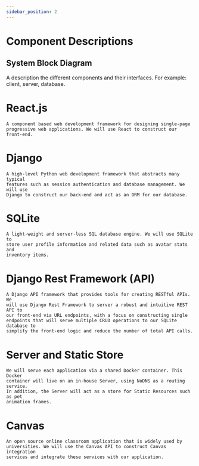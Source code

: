 ```yaml
---
sidebar_position: 2
---
```


# Component Descriptions

## System Block Diagram

A description the different components and their interfaces. For example: client, server, database.


# React.js
	
	A component based web development framework for designing single-page 
	progressive web applications. We will use React to construct our front-end.
	
# Django

	A high-level Python web development framework that abstracts many typical 
	features such as session authentication and database management. We will use
	Django to construct our back-end and act as an ORM for our database. 

# SQLite

	A light-weight and server-less SQL database engine. We will use SQLite to
	store user profile information and related data such as avatar stats and
	inventory items.

# Django Rest Framework (API)

	A Django API framework that provides tools for creating RESTful APIs. We
	will use Django Rest Framework to server a robust and intuitive REST API to
	our front-end via URL endpoints, with a focus on constructing single 
	endpoints that will serve multiple CRUD operations to our SQLite database to
	simplify the front-end logic and reduce the number of total API calls. 

# Server and Static Store
	
	We will serve each application via a shared Docker container. This Docker
	container will live on an in-house Server, using NoDNS as a routing service.
	In addition, the Server will act as a store for Static Resources such as pet
	animation frames.
	
# Canvas
	
	An open source online classroom application that is widely used by 
	universities. We will use the Canvas API to construct Canvas integration
	services and integrate these services with our application. 
